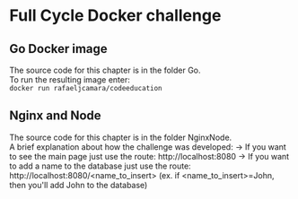 # Full Cycle Docker challenge

## Go Docker image
The source code for this chapter is in the folder Go. \
To run the resulting image enter: \
```docker run rafaeljcamara/codeeducation```

## Nginx and Node
The source code for this chapter is in the folder NginxNode. \
A brief explanation about how the challenge was developed:
-> If you want to see the main page just use the route: http://localhost:8080
-> If you want to add a name to the database just use the route: http://localhost:8080/<name_to_insert> (ex. if <name_to_insert>=John, then you'll add John to the database)